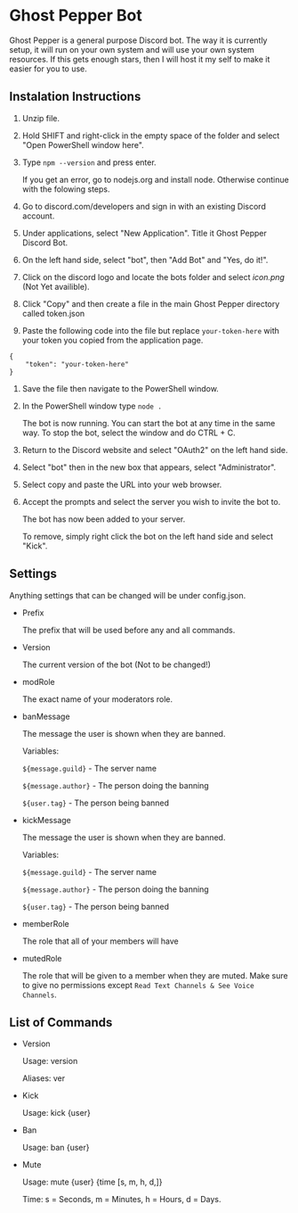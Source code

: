 # Ghost Pepper Bot
Ghost Pepper is a general purpose Discord bot. The way it is currently setup, it will run on your own system and will use your own system resources. If this gets enough stars, then I will host it my self to make it easier for you to use.

## Instalation Instructions
1. Unzip file.
1. Hold SHIFT and right-click in the empty space of the folder and select "Open PowerShell window here".
1. Type `npm --version` and press enter.

    If you get an error, go to nodejs.org and install node. Otherwise continue with the folowing steps.

1. Go to discord.com/developers and sign in with an existing Discord account.
1. Under applications, select "New Application". Title it Ghost Pepper Discord Bot.
1. On the left hand side, select "bot", then "Add Bot" and "Yes, do it!".
1. Click on the discord logo and locate the bots folder and select _icon.png_ (Not Yet availible).
1. Click "Copy" and then create a file in the main Ghost Pepper directory called token.json
1. Paste the following code into the file but replace `your-token-here` with your token you copied from the application page.
```
{
    "token": "your-token-here"
}
```
1. Save the file then navigate to the PowerShell window.
1. In the PowerShell window type `node .`

    The bot is now running. You can start the bot at any time in the same way. To stop the bot, select the window and do CTRL + C.

1. Return to the Discord website and select "OAuth2" on the left hand side.
1. Select "bot" then in the new box that appears, select "Administrator".
1. Select copy and paste the URL into your web browser.
1. Accept the prompts and select the server you wish to invite the bot to.

    The bot has now been added to your server. 

    To remove, simply right click the bot on the left hand side and select "Kick".


## Settings
Anything settings that can be changed will be under config.json.

- Prefix

    The prefix that will be used before any and all commands.
- Version
    
    The current version of the bot (Not to be changed!)
- modRole

    The exact name of your moderators role.

- banMessage

    The message the user is shown when they are banned.

    Variables:
    
    `${message.guild}` - The server name

    `${message.author}` - The person doing the banning

    `${user.tag}` - The person being banned

- kickMessage

    The message the user is shown when they are banned.
    
    Variables:
    
    `${message.guild}` - The server name

    `${message.author}` - The person doing the banning

    `${user.tag}` - The person being banned

-  memberRole

    The role that all of your members will have

- mutedRole

    The role that will be given to a member when they are muted. Make sure to give no permissions except `Read Text Channels & See Voice Channels`.
    

## List of Commands
- Version

    Usage: version

    Aliases: ver

- Kick

    Usage: kick {user}

- Ban

    Usage: ban {user}

- Mute

    Usage: mute {user} {time [s, m, h, d,]}

    Time: s = Seconds, m = Minutes, h = Hours, d = Days.